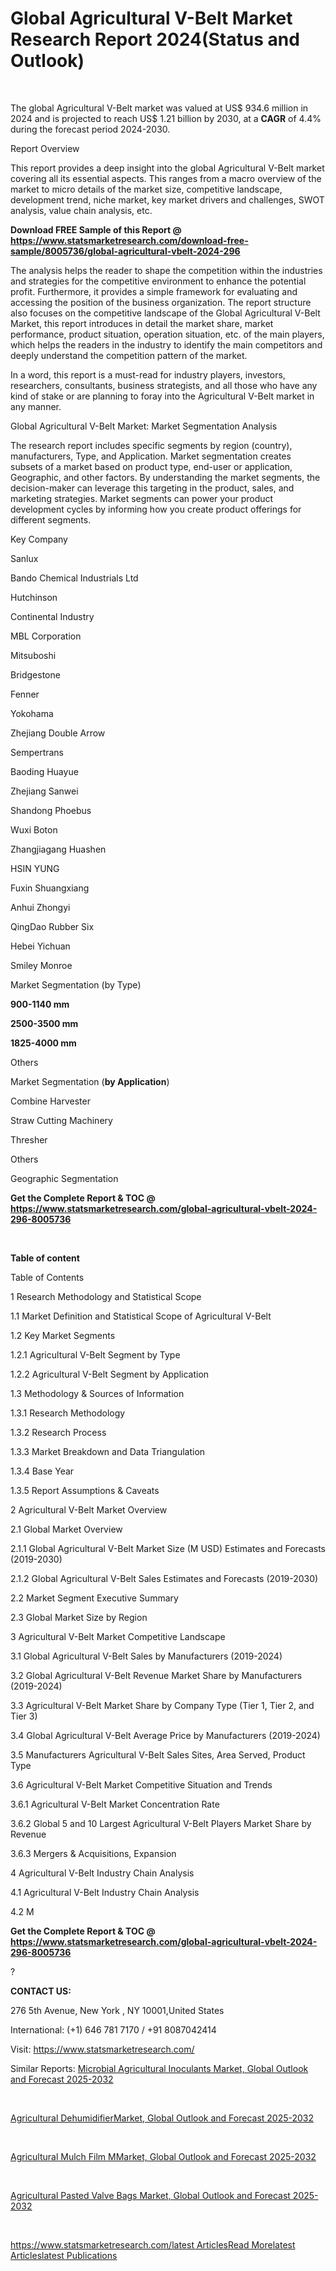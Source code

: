 <h1>Global Agricultural V-Belt Market Research Report 2024(Status and Outlook)</h1><br/><p>The global Agricultural V-Belt market was valued at US$ 934.6 million in 2024 and is projected to reach US$ 1.21 billion by 2030, at a <strong>CAGR</strong> of 4.4% during the forecast period 2024-2030.</p>
 
 
 
 <p>Report Overview</p>
 
 
 
 <p>This report provides a deep insight into the global Agricultural V-Belt market covering all its essential aspects. This ranges from a macro overview of the market to micro details of the market size, competitive landscape, development trend, niche market, key market drivers and challenges, SWOT analysis, value chain analysis, etc.</p>
 
 
 
 <p><strong>Download FREE Sample of this Report @ <a href="https://www.statsmarketresearch.com/download-free-sample/8005736/global-agricultural-vbelt-2024-296">https://www.statsmarketresearch.com/download-free-sample/8005736/global-agricultural-vbelt-2024-296</a></strong></p>
 
 
 
 <p>The analysis helps the reader to shape the competition within the industries and strategies for the competitive environment to enhance the potential profit. Furthermore, it provides a simple framework for evaluating and accessing the position of the business organization. The report structure also focuses on the competitive landscape of the Global Agricultural V-Belt Market, this report introduces in detail the market share, market performance, product situation, operation situation, etc. of the main players, which helps the readers in the industry to identify the main competitors and deeply understand the competition pattern of the market.</p>
 
 
 
 <p>In a word, this report is a must-read for industry players, investors, researchers, consultants, business strategists, and all those who have any kind of stake or are planning to foray into the Agricultural V-Belt market in any manner.</p>
 
 
 
 <p>Global Agricultural V-Belt Market: Market Segmentation Analysis</p>
 
 
 
 <p>The research report includes specific segments by region (country), manufacturers, Type, and Application. Market segmentation creates subsets of a market based on product type, end-user or application, Geographic, and other factors. By understanding the market segments, the decision-maker can leverage this targeting in the product, sales, and marketing strategies. Market segments can power your product development cycles by informing how you create product offerings for different segments.</p>
 
 
 
 <p>Key Company</p>
 
 
 
 <p>Sanlux</p>
 
 
 
 <p>Bando Chemical Industrials Ltd</p>
 
 
 
 <p>Hutchinson</p>
 
 
 
 <p>Continental Industry</p>
 
 
 
 <p>MBL Corporation</p>
 
 
 
 <p>Mitsuboshi</p>
 
 
 
 <p>Bridgestone</p>
 
 
 
 <p>Fenner</p>
 
 
 
 <p>Yokohama</p>
 
 
 
 <p>Zhejiang Double Arrow</p>
 
 
 
 <p>Sempertrans</p>
 
 
 
 <p>Baoding Huayue</p>
 
 
 
 <p>Zhejiang Sanwei</p>
 
 
 
 <p>Shandong Phoebus</p>
 
 
 
 <p>Wuxi Boton</p>
 
 
 
 <p>Zhangjiagang Huashen</p>
 
 
 
 <p>HSIN YUNG</p>
 
 
 
 <p>Fuxin Shuangxiang</p>
 
 
 
 <p>Anhui Zhongyi</p>
 
 
 
 <p>QingDao Rubber Six</p>
 
 
 
 <p>Hebei Yichuan</p>
 
 
 
 <p>Smiley Monroe</p>
 
 
 
 <p>Market Segmentation (by Type)</p>
 
 
 
 <p><strong>900-1140 mm</strong></p>
 
 
 
 <p><strong>2500-3500 mm</strong></p>
 
 
 
 <p><strong>1825-4000 mm</strong></p>
 
 
 
 <p>Others</p>
 
 
 
 <p>Market Segmentation (<strong>by Application</strong>)</p>
 
 
 
 <p>Combine Harvester</p>
 
 
 
 <p>Straw Cutting Machinery</p>
 
 
 
 <p>Thresher</p>
 
 
 
 <p>Others</p>
 
 
 
 <p>Geographic Segmentation</p>
 
 
 
 <div><b>Get the Complete Report & TOC @ <a href="https://www.statsmarketresearch.com/global-agricultural-vbelt-2024-296-8005736">https://www.statsmarketresearch.com/global-agricultural-vbelt-2024-296-8005736</a></b></div>
 
 
 
 <p><br />
 
 <b>Table of content</b></p>
 
 
 
 <p>Table of Contents<br />
 
 1 Research Methodology and Statistical Scope<br />
 
 1.1 Market Definition and Statistical Scope of Agricultural V-Belt<br />
 
 1.2 Key Market Segments<br />
 
 1.2.1 Agricultural V-Belt Segment by Type<br />
 
 1.2.2 Agricultural V-Belt Segment by Application<br />
 
 1.3 Methodology & Sources of Information<br />
 
 1.3.1 Research Methodology<br />
 
 1.3.2 Research Process<br />
 
 1.3.3 Market Breakdown and Data Triangulation<br />
 
 1.3.4 Base Year<br />
 
 1.3.5 Report Assumptions & Caveats<br />
 
 2 Agricultural V-Belt Market Overview<br />
 
 2.1 Global Market Overview<br />
 
 2.1.1 Global Agricultural V-Belt Market Size (M USD) Estimates and Forecasts (2019-2030)<br />
 
 2.1.2 Global Agricultural V-Belt Sales Estimates and Forecasts (2019-2030)<br />
 
 2.2 Market Segment Executive Summary<br />
 
 2.3 Global Market Size by Region<br />
 
 3 Agricultural V-Belt Market Competitive Landscape<br />
 
 3.1 Global Agricultural V-Belt Sales by Manufacturers (2019-2024)<br />
 
 3.2 Global Agricultural V-Belt Revenue Market Share by Manufacturers (2019-2024)<br />
 
 3.3 Agricultural V-Belt Market Share by Company Type (Tier 1, Tier 2, and Tier 3)<br />
 
 3.4 Global Agricultural V-Belt Average Price by Manufacturers (2019-2024)<br />
 
 3.5 Manufacturers Agricultural V-Belt Sales Sites, Area Served, Product Type<br />
 
 3.6 Agricultural V-Belt Market Competitive Situation and Trends<br />
 
 3.6.1 Agricultural V-Belt Market Concentration Rate<br />
 
 3.6.2 Global 5 and 10 Largest Agricultural V-Belt Players Market Share by Revenue<br />
 
 3.6.3 Mergers & Acquisitions, Expansion<br />
 
 4 Agricultural V-Belt Industry Chain Analysis<br />
 
 4.1 Agricultural V-Belt Industry Chain Analysis<br />
 
 4.2 M</p>
 
 
 
 <div><b>Get the Complete Report & TOC @ <a href="https://www.statsmarketresearch.com/global-agricultural-vbelt-2024-296-8005736">https://www.statsmarketresearch.com/global-agricultural-vbelt-2024-296-8005736</a></b></div>
 
 
 
 <p>? </p>
 
 
 
 <p><b>CONTACT US:</b><br />
 
 276 5th Avenue, New York , NY 10001,United States<br />
 
 International: (+1) 646 781 7170 / +91 8087042414<br />
 
 Visit: <a href="https://www.statsmarketresearch.com/">https://www.statsmarketresearch.com/</a><br />
 
 Similar Reports: <a href="https://www.statsmarketresearch.com/global-agricultural-vbelt-2024-296-8005736">Microbial Agricultural Inoculants Market, Global Outlook and Forecast 2025-2032</a><br />
 
 <br />
 
 <a href="https://www.statsmarketresearch.com/global-agricultural-vbelt-2024-296-8005736">Agricultural DehumidifierMarket, Global Outlook and Forecast 2025-2032 </a><br />
 
 <br />
 
 <a href="https://www.statsmarketresearch.com/global-agricultural-vbelt-2024-296-8005736">Agricultural Mulch Film MMarket, Global Outlook and Forecast 2025-2032</a><br />
 
 <br />
 
 <a href="https://www.statsmarketresearch.com/global-agricultural-vbelt-2024-296-8005736">Agricultural Pasted Valve Bags Market, Global Outlook and Forecast 2025-2032</a><br />
 
 <br />
 
 <a href="https://gyeongbokgung.com">https://www.statsmarketresearch.com/</a><a href="https://hallyeomaritime.com">latest Articles</a><a href="https://jingwansa.com">Read More</a><a href="https://nguoiviet.jp/">latest Articles</a><a href="https://www.intelmarketresearch.com/">latest Publications</a></p>